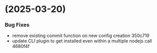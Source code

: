 #  (2025-03-20)


### Bug Fixes

* remove existing commit function on new config creation 350c719
* update CLI plugin to get installed even within a multiple nodejs call 4680f4f



